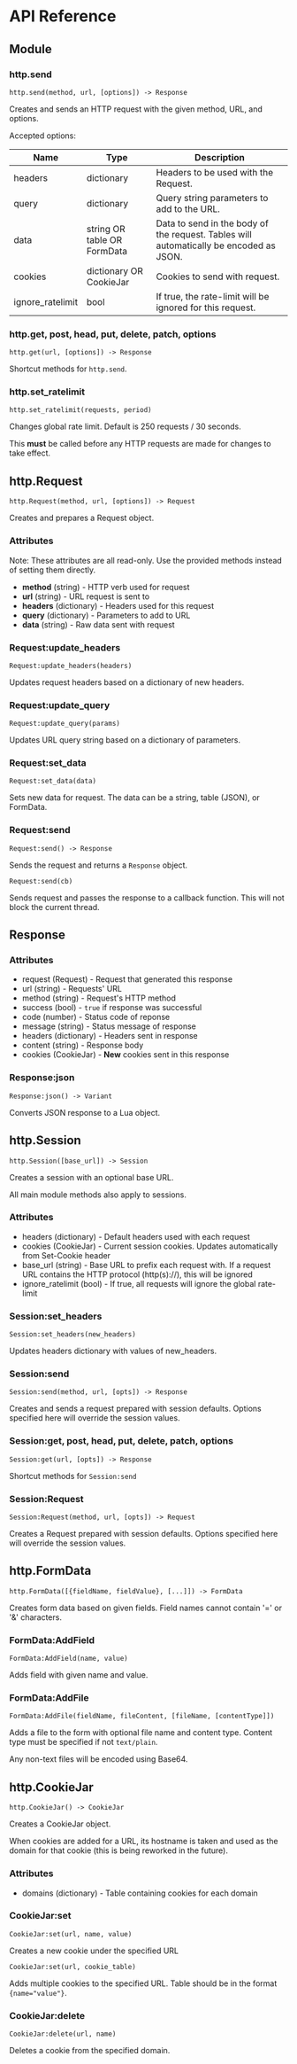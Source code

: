 # API Reference

## Module

### http.send

`http.send(method, url, [options]) -> Response`

Creates and sends an HTTP request with the given method, URL, and options.

Accepted options:

| Name             | Type                        | Description                                                                            |
|------------------|-----------------------------|----------------------------------------------------------------------------------------|
| headers          | dictionary                  | Headers to be used with the Request.                                                   |
| query            | dictionary                  | Query string parameters to add to the URL.                                             |
| data             | string OR table OR FormData | Data to send in the body of the request. Tables will automatically be encoded as JSON. |
| cookies          | dictionary OR CookieJar     | Cookies to send with request.                                                          |
| ignore_ratelimit | bool                        | If true, the rate-limit will be ignored for this request.                              |

### http.get, post, head, put, delete, patch, options

`http.get(url, [options]) -> Response`

Shortcut methods for `http.send`.

### http.set_ratelimit

`http.set_ratelimit(requests, period)`

Changes global rate limit. Default is 250 requests / 30 seconds.

This **must** be called before any HTTP requests are made for changes to take effect.

## http.Request

`http.Request(method, url, [options]) -> Request`

Creates and prepares a Request object.

### Attributes

Note: These attributes are all read-only. Use the provided methods instead of setting them directly.

- **method** (string) - HTTP verb used for request
- **url** (string) - URL request is sent to
- **headers** (dictionary) - Headers used for this request
- **query** (dictionary) - Parameters to add to URL
- **data** (string) - Raw data sent with request

### Request:update_headers

`Request:update_headers(headers)`

Updates request headers based on a dictionary of new headers.

### Request:update_query

`Request:update_query(params)`

Updates URL query string based on a dictionary of parameters.

### Request:set_data

`Request:set_data(data)`

Sets new data for request. The data can be a string, table (JSON), or FormData.

### Request:send

`Request:send() -> Response`

Sends the request and returns a `Response` object.

`Request:send(cb)`

Sends request and passes the response to a callback function. This
will not block the current thread.

## Response

### Attributes

- request (Request) - Request that generated this response
- url (string) - Requests' URL
- method (string) - Request's HTTP method
- success (bool) - `true` if response was successful
- code (number) - Status code of reponse
- message (string) - Status message of response
- headers (dictionary) - Headers sent in response
- content (string) - Response body
- cookies (CookieJar) - **New** cookies sent in this response

### Response:json

`Response:json() -> Variant`

Converts JSON response to a Lua object.

## http.Session

`http.Session([base_url]) -> Session`

Creates a session with an optional base URL.

All main module methods also apply to sessions.

### Attributes

- headers (dictionary) - Default headers used with each request
- cookies (CookieJar) - Current session cookies. Updates automatically from Set-Cookie header
- base_url (string) - Base URL to prefix each request with. If a request URL contains the HTTP protocol (http(s)://), this will be ignored
- ignore_ratelimit (bool) - If true, all requests will ignore the global rate-limit

### Session:set_headers

`Session:set_headers(new_headers)`

Updates headers dictionary with values of new_headers.

### Session:send

`Session:send(method, url, [opts]) -> Response`

Creates and sends a request prepared with session defaults.
Options specified here will override the session values.

### Session:get, post, head, put, delete, patch, options

`Session:get(url, [opts]) -> Response`

Shortcut methods for `Session:send`

### Session:Request

`Session:Request(method, url, [opts]) -> Request`

Creates a Request prepared with session defaults.
Options specified here will override the session values.

## http.FormData

`http.FormData([{fieldName, fieldValue}, [...]]) -> FormData`

Creates form data based on given fields. Field names cannot contain '=' or '&' characters.

### FormData:AddField

`FormData:AddField(name, value)`

Adds field with given name and value.

### FormData:AddFile

`FormData:AddFile(fieldName, fileContent, [fileName, [contentType]])`

Adds a file to the form with optional file name and content type.
Content type must be specified if not `text/plain`.

Any non-text files will be encoded using Base64.

## http.CookieJar

`http.CookieJar() -> CookieJar`

Creates a CookieJar object.

When cookies are added for a URL, its hostname is taken and used as the domain for that cookie
(this is being reworked in the future).

### Attributes

- domains (dictionary) - Table containing cookies for each domain

### CookieJar:set

`CookieJar:set(url, name, value)`

Creates a new cookie under the specified URL

`CookieJar:set(url, cookie_table)`

Adds multiple cookies to the specified URL.
Table should be in the format `{name="value"}`.

### CookieJar:delete

`CookieJar:delete(url, name)`

Deletes a cookie from the specified domain.
